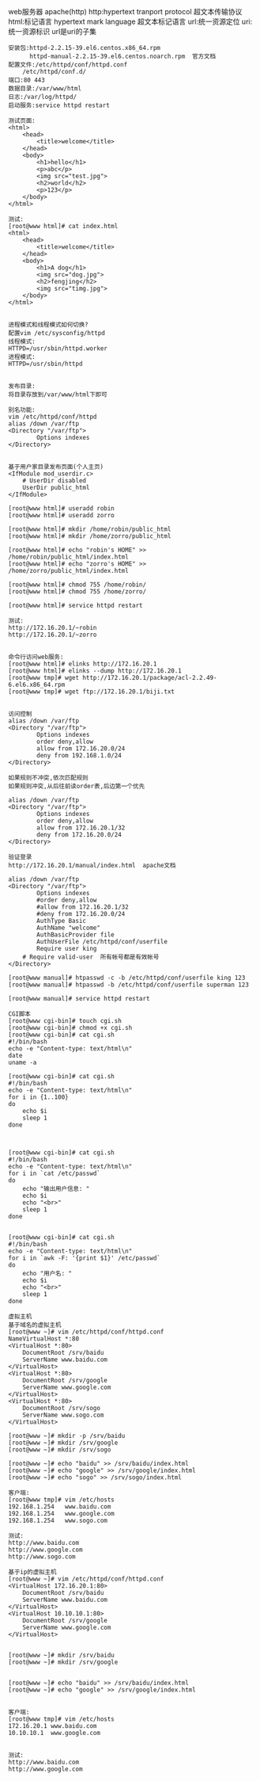 web服务器
    apache(http)
    http:hypertext tranport protocol 超文本传输协议
    html:标记语言 hypertext mark language 超文本标记语言
    url:统一资源定位
    uri:统一资源标识
    url是uri的子集


    安装包:httpd-2.2.15-39.el6.centos.x86_64.rpm
          httpd-manual-2.2.15-39.el6.centos.noarch.rpm  官方文档
    配置文件:/etc/httpd/conf/httpd.conf
	    /etc/httpd/conf.d/
    端口:80 443
    数据目录:/var/www/html
    日志:/var/log/httpd/
    启动服务:service httpd restart

    测试页面:
    <html>
	    <head>
		    <title>welcome</title>
	    </head>
	    <body>
		    <h1>hello</h1>
		    <p>abc</p>
		    <img src="test.jpg">
		    <h2>world</h2>
		    <p>123</p>	
	    </body>
    </html>

    测试:
    [root@www html]# cat index.html 
    <html>
	    <head>
		    <title>welcome</title>
	    </head>
	    <body>
		    <h1>A dog</h1>
		    <img src="dog.jpg">
		    <h2>fengjing</h2>
		    <img src="timg.jpg">
	    </body>
    </html>


    进程模式和线程模式如何切换?
    配置vim /etc/sysconfig/httpd
    线程模式:
    HTTPD=/usr/sbin/httpd.worker
    进程模式:
    HTTPD=/usr/sbin/httpd


    发布目录:
    将目录存放到/var/www/html下即可

    别名功能:
    vim /etc/httpd/conf/httpd
    alias /down /var/ftp
    <Directory "/var/ftp">
            Options indexes
    </Directory>


    基于用户家目录发布页面(个人主页)
    <IfModule mod_userdir.c>
	    # UserDir disabled
	    UserDir public_html
    </IfModule>

    [root@www html]# useradd robin
    [root@www html]# useradd zorro

    [root@www html]# mkdir /home/robin/public_html
    [root@www html]# mkdir /home/zorro/public_html

    [root@www html]# echo "robin's HOME" >> /home/robin/public_html/index.html
    [root@www html]# echo "zorro's HOME" >> /home/zorro/public_html/index.html

    [root@www html]# chmod 755 /home/robin/
    [root@www html]# chmod 755 /home/zorro/

    [root@www html]# service httpd restart

    测试:
    http://172.16.20.1/~robin
    http://172.16.20.1/~zorro


    命令行访问web服务:
    [root@www html]# elinks http://172.16.20.1
    [root@www html]# elinks --dump http://172.16.20.1
    [root@www tmp]# wget http://172.16.20.1/package/acl-2.2.49-6.el6.x86_64.rpm
    [root@www tmp]# wget ftp://172.16.20.1/biji.txt


    访问控制
    alias /down /var/ftp
    <Directory "/var/ftp">
            Options indexes
            order deny,allow
            allow from 172.16.20.0/24
            deny from 192.168.1.0/24
    </Directory>

    如果规则不冲突,依次匹配规则
    如果规则冲突,从后往前读order表,后边第一个优先

    alias /down /var/ftp
    <Directory "/var/ftp">
            Options indexes
            order deny,allow
            allow from 172.16.20.1/32
            deny from 172.16.20.0/24
    </Directory>

    验证登录
    http://172.16.20.1/manual/index.html  apache文档

    alias /down /var/ftp
    <Directory "/var/ftp">
            Options indexes
            #order deny,allow
            #allow from 172.16.20.1/32
            #deny from 172.16.20.0/24
            AuthType Basic
            AuthName "welcome"
            AuthBasicProvider file
            AuthUserFile /etc/httpd/conf/userfile
            Require user king
	    # Require valid-user  所有帐号都是有效帐号
    </Directory>

    [root@www manual]# htpasswd -c -b /etc/httpd/conf/userfile king 123
    [root@www manual]# htpasswd -b /etc/httpd/conf/userfile superman 123

    [root@www manual]# service httpd restart

    CGI脚本
    [root@www cgi-bin]# touch cgi.sh
    [root@www cgi-bin]# chmod +x cgi.sh
    [root@www cgi-bin]# cat cgi.sh
    #!/bin/bash
    echo -e "Content-type: text/html\n"
    date
    uname -a

    [root@www cgi-bin]# cat cgi.sh 
    #!/bin/bash
    echo -e "Content-type: text/html\n"
    for i in {1..100}
    do
	    echo $i
	    sleep 1
    done



    [root@www cgi-bin]# cat cgi.sh 
    #!/bin/bash
    echo -e "Content-type: text/html\n"
    for i in `cat /etc/passwd`
    do
	    echo "输出用户信息: "
	    echo $i
	    echo "<br>"
	    sleep 1
    done


    [root@www cgi-bin]# cat cgi.sh 
    #!/bin/bash
    echo -e "Content-type: text/html\n"
    for i in `awk -F: '{print $1}' /etc/passwd`
    do
	    echo "用户名: "
	    echo $i
	    echo "<br>"
	    sleep 1
    done

    虚拟主机
    基于域名的虚拟主机
    [root@www ~]# vim /etc/httpd/conf/httpd.conf
    NameVirtualHost *:80
    <VirtualHost *:80>
        DocumentRoot /srv/baidu
        ServerName www.baidu.com
    </VirtualHost>
    <VirtualHost *:80>
        DocumentRoot /srv/google
        ServerName www.google.com
    </VirtualHost>
    <VirtualHost *:80>
        DocumentRoot /srv/sogo
        ServerName www.sogo.com
    </VirtualHost>

    [root@www ~]# mkdir -p /srv/baidu
    [root@www ~]# mkdir /srv/google
    [root@www ~]# mkdir /srv/sogo

    [root@www ~]# echo "baidu" >> /srv/baidu/index.html
    [root@www ~]# echo "google" >> /srv/google/index.html
    [root@www ~]# echo "sogo" >> /srv/sogo/index.html

    客户端:
    [root@www tmp]# vim /etc/hosts
    192.168.1.254	www.baidu.com
    192.168.1.254	www.google.com
    192.168.1.254	www.sogo.com

    测试:
    http://www.baidu.com
    http://www.google.com
    http://www.sogo.com

    基于ip的虚拟主机
    [root@www ~]# vim /etc/httpd/conf/httpd.conf
    <VirtualHost 172.16.20.1:80>
        DocumentRoot /srv/baidu
        ServerName www.baidu.com
    </VirtualHost>
    <VirtualHost 10.10.10.1:80>
        DocumentRoot /srv/google
        ServerName www.google.com
    </VirtualHost>


    [root@www ~]# mkdir /srv/baidu
    [root@www ~]# mkdir /srv/google


    [root@www ~]# echo "baidu" >> /srv/baidu/index.html
    [root@www ~]# echo "google" >> /srv/google/index.html


    客户端:
    [root@www tmp]# vim /etc/hosts
    172.16.20.1	www.baidu.com
    10.10.10.1	www.google.com


    测试:
    http://www.baidu.com
    http://www.google.com
